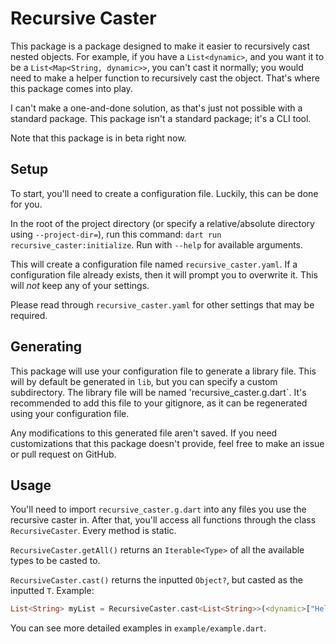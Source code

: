 # Recursive Caster

This package is a package designed to make it easier to recursively cast nested objects. For example, if you have a `List<dynamic>`, and you want it to be a `List<Map<String, dynamic>>`, you can't cast it normally; you would need to make a helper function to recursively cast the object. That's where this package comes into play.

I can't make a one-and-done solution, as that's just not possible with a standard package. This package isn't a standard package; it's a CLI tool.

Note that this package is in beta right now.

## Setup

To start, you'll need to create a configuration file. Luckily, this can be done for you.

In the root of the project directory (or specify a relative/absolute directory using `--project-dir=`), run this command: `dart run recursive_caster:initialize`. Run with `--help` for available arguments.

This will create a configuration file named `recursive_caster.yaml`. If a configuration file already exists, then it will prompt you to overwrite it. This will *not* keep any of your settings.

Please read through `recursive_caster.yaml` for other settings that may be required.

## Generating

This package will use your configuration file to generate a library file. This will by default be generated in `lib`, but you can specify a custom subdirectory. The library file will be named 'recursive_caster.g.dart`. It's recommended to add this file to your gitignore, as it can be regenerated using your configuration file.

Any modifications to this generated file aren't saved. If you need customizations that this package doesn't provide, feel free to make an issue or pull request on GitHub.

## Usage

You'll need to import `recursive_caster.g.dart` into any files you use the recursive caster in. After that, you'll access all functions through the class `RecursiveCaster`. Every method is static.

`RecursiveCaster.getAll()` returns an `Iterable<Type>` of all the available types to be casted to.

`RecursiveCaster.cast()` returns the inputted `Object?`, but casted as the inputted `T`. Example:

```dart
List<String> myList = RecursiveCaster.cast<List<String>>(<dynamic>["Hello", "world!"]);
```

You can see more detailed examples in `example/example.dart`.
